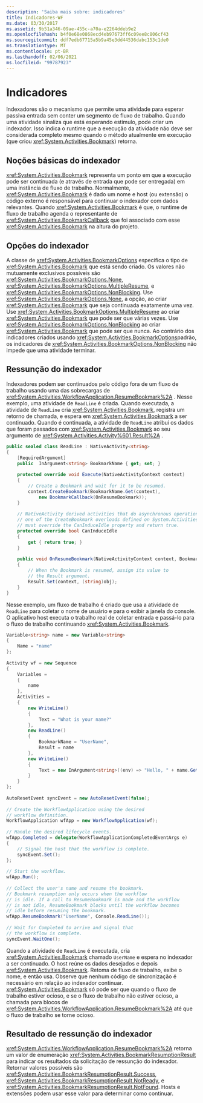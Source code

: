 ```yaml
---
description: 'Saiba mais sobre: indicadores'
title: Indicadores-WF
ms.date: 03/30/2017
ms.assetid: 9b51a346-09ae-455c-a70a-e2264ddeb9e2
ms.openlocfilehash: b4f0e68e0868ecd4eb97673ff6c09ee8c806cf43
ms.sourcegitcommit: ddf7edb67715a5b9a45e3dd44536dabc153c1de0
ms.translationtype: MT
ms.contentlocale: pt-BR
ms.lasthandoff: 02/06/2021
ms.locfileid: "99787923"
---
```

# <a name="bookmarks"></a>Indicadores

Indexadores são o mecanismo que permite uma atividade para esperar passiva entrada sem conter um segmento de fluxo de trabalho. Quando uma atividade sinaliza que está esperando estímulo, pode criar um indexador. Isso indica o runtime que a execução da atividade não deve ser considerada completo mesmo quando o método atualmente em execução (que criou <xref:System.Activities.Bookmark>) retorna.  
  
## <a name="bookmark-basics"></a>Noções básicas do indexador  

 <xref:System.Activities.Bookmark> representa um ponto em que a execução pode ser continuada (e através de entrada que pode ser entregada) em uma instância de fluxo de trabalho. Normalmente, <xref:System.Activities.Bookmark> é dado um nome e host (ou extensão) o código externo é responsável para continuar o indexador com dados relevantes. Quando <xref:System.Activities.Bookmark> é que, o runtime de fluxo de trabalho agenda o representante de <xref:System.Activities.BookmarkCallback> que foi associado com esse <xref:System.Activities.Bookmark> na altura do projeto.  
  
## <a name="bookmark-options"></a>Opções do indexador  

 A classe de <xref:System.Activities.BookmarkOptions> especifica o tipo de <xref:System.Activities.Bookmark> que está sendo criado. Os valores não mutuamente exclusivos possíveis são <xref:System.Activities.BookmarkOptions.None>, <xref:System.Activities.BookmarkOptions.MultipleResume>, e <xref:System.Activities.BookmarkOptions.NonBlocking>. Use <xref:System.Activities.BookmarkOptions.None>, a opção, ao criar <xref:System.Activities.Bookmark> que seja continuada exatamente uma vez. Use <xref:System.Activities.BookmarkOptions.MultipleResume> ao criar <xref:System.Activities.Bookmark> que pode ser que várias vezes. Use <xref:System.Activities.BookmarkOptions.NonBlocking> ao criar <xref:System.Activities.Bookmark> que pode ser que nunca. Ao contrário dos indicadores criados usando <xref:System.Activities.BookmarkOptions>padrão, os indicadores de <xref:System.Activities.BookmarkOptions.NonBlocking> não impede que uma atividade terminar.  
  
## <a name="bookmark-resumption"></a>Ressunção do indexador  

 Indexadores podem ser continuados pelo código fora de um fluxo de trabalho usando uma das sobrecargas de <xref:System.Activities.WorkflowApplication.ResumeBookmark%2A> . Nesse exemplo, uma atividade de `ReadLine` é criada. Quando executada, a atividade de `ReadLine` cria <xref:System.Activities.Bookmark>, registra um retorno de chamada, e espera em <xref:System.Activities.Bookmark> a ser continuado. Quando é continuada, a atividade de `ReadLine` atribui os dados que foram passados com <xref:System.Activities.Bookmark> ao seu argumento de <xref:System.Activities.Activity%601.Result%2A> .  
  
```csharp  
public sealed class ReadLine : NativeActivity<string>  
{  
    [RequiredArgument]  
    public  InArgument<string> BookmarkName { get; set; }  
  
    protected override void Execute(NativeActivityContext context)  
    {  
        // Create a Bookmark and wait for it to be resumed.  
        context.CreateBookmark(BookmarkName.Get(context),
            new BookmarkCallback(OnResumeBookmark));  
    }  
  
    // NativeActivity derived activities that do asynchronous operations by calling
    // one of the CreateBookmark overloads defined on System.Activities.NativeActivityContext
    // must override the CanInduceIdle property and return true.  
    protected override bool CanInduceIdle  
    {  
        get { return true; }  
    }  
  
    public void OnResumeBookmark(NativeActivityContext context, Bookmark bookmark, object obj)  
    {  
        // When the Bookmark is resumed, assign its value to  
        // the Result argument.  
        Result.Set(context, (string)obj);  
    }  
}  
```  
  
 Nesse exemplo, um fluxo de trabalho é criado que usa a atividade de `ReadLine` para coletar o nome de usuário e para o exibir a janela do console. O aplicativo host executa o trabalho real de coletar entrada e passá-lo para o fluxo de trabalho continuando <xref:System.Activities.Bookmark>.  
  
```csharp  
Variable<string> name = new Variable<string>  
{  
    Name = "name"  
};  
  
Activity wf = new Sequence  
{  
    Variables =  
    {  
        name  
    },  
    Activities =  
    {  
        new WriteLine()  
        {  
            Text = "What is your name?"  
        },  
        new ReadLine()  
        {  
            BookmarkName = "UserName",  
            Result = name  
        },  
        new WriteLine()  
        {  
            Text = new InArgument<string>((env) => "Hello, " + name.Get(env))  
        }  
    }  
};  
  
AutoResetEvent syncEvent = new AutoResetEvent(false);  
  
// Create the WorkflowApplication using the desired  
// workflow definition.  
WorkflowApplication wfApp = new WorkflowApplication(wf);  
  
// Handle the desired lifecycle events.  
wfApp.Completed = delegate(WorkflowApplicationCompletedEventArgs e)  
{  
    // Signal the host that the workflow is complete.  
    syncEvent.Set();  
};  
  
// Start the workflow.  
wfApp.Run();  
  
// Collect the user's name and resume the bookmark.  
// Bookmark resumption only occurs when the workflow  
// is idle. If a call to ResumeBookmark is made and the workflow  
// is not idle, ResumeBookmark blocks until the workflow becomes  
// idle before resuming the bookmark.  
wfApp.ResumeBookmark("UserName", Console.ReadLine());  
  
// Wait for Completed to arrive and signal that  
// the workflow is complete.  
syncEvent.WaitOne();  
```  
  
 Quando a atividade de `ReadLine` é executada, cria <xref:System.Activities.Bookmark> chamado `UserName` e espera no indexador a ser continuado. O host reúne os dados desejados e depois <xref:System.Activities.Bookmark>. Retoma de fluxo de trabalho, exibe o nome, e então usa. Observe que nenhum código de sincronização é necessário em relação ao indexador continuar. <xref:System.Activities.Bookmark> só pode ser que quando o fluxo de trabalho estiver ocioso, e se o fluxo de trabalho não estiver ocioso, a chamada para blocos de <xref:System.Activities.WorkflowApplication.ResumeBookmark%2A> até que o fluxo de trabalho se torne ocioso.  
  
## <a name="bookmark-resumption-result"></a>Resultado de ressunção do indexador  

 <xref:System.Activities.WorkflowApplication.ResumeBookmark%2A> retorna um valor de enumeração <xref:System.Activities.BookmarkResumptionResult> para indicar os resultados da solicitação de ressunção do indexador. Retornar valores possíveis são <xref:System.Activities.BookmarkResumptionResult.Success>, <xref:System.Activities.BookmarkResumptionResult.NotReady>, e <xref:System.Activities.BookmarkResumptionResult.NotFound>. Hosts e extensões podem usar esse valor para determinar como continuar.
